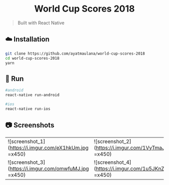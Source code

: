 <h1 align="center">
	  World Cup Scores 2018
</h1>

> Built with React Native

## :cloud: Installation

```bash
git clone https://github.com/ayatmaulana/world-cup-scores-2018
cd world-cup-scores-2018
yarn
```

## :memo: Run

```bash
#android
react-native run-android

#ios
react-native run-ios
```

## :camera: Screenshots

|    |    |
---- | ----
![screenshot_1](https://i.imgur.com/eX1hkUm.jpg =x450) |  ![screenshot_2](https://i.imgur.com/1VyTmaJ.jpg =x450) 
![screenshot_3](https://i.imgur.com/omwfuMJ.jpg =x450) | ![screenshot_4](https://i.imgur.com/1u5JKnZ.jpg =x450)

